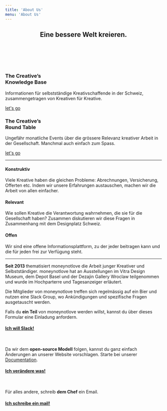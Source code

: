 ```yaml
---
title: 'About Us'
menu: 'About Us'
---
```


<header class="banner horizontal-center">
  <h2>Eine bessere Welt kreieren. </h2>
  <h2>&nbsp;</h2>
</header>

<section class="row align-center">
  <div class="col-xs-10 col-sm-6 col-md-4 block--wrapper">
    <div class="block__one-by-one"></div>
    <div class="block__content block__content--flex block--color-hard horizontal-center">
      <a class="link-box" href="knowledge-base"><span></span></a>
      <h3>The Creative’s <br />Knowledge Base</h3>
      <p>
        Informationen für selbstständige Kreativschaffende in der Schweiz, zusammengetragen von Kreativen für Kreative.
      </p>
      <p class="flex-bottom">
        <span style="text-decoration:underline;">
        let's go
        </span>
      </p>
    </div>
  </div>
  <div class="col-xs-10 col-sm-6 col-md-4 block--wrapper">
    <div class="block__one-by-one"></div>
    <div class="block__content block__content--flex block--color-soft horizontal-center">
      <a class="link-box" href="round-table"><span></span></a>
      <h3>The Creative’s <br />Round Table</h3>
      <p>
        Ungefähr monatliche Events über die grössere Relevanz kreativer Arbeit in der Gesellschaft. Manchmal auch einfach zum Spass.
      </p>
      <p class="flex-bottom">
        <span style="text-decoration:underline;">
        let's go
        </span>
      </p>
    </div>
  </div>
</section>

<hr>

<section class="row">
  <div class="col-xs-12 col-md-4">
    <h4>Konstruktiv</h4>
    <p>Viele Kreative haben die gleichen Probleme: Abrechnungen, Versicherung, Offerten etc. Indem wir unsere Erfahrungen austauschen, machen wir die Arbeit von allen einfacher. </p>
  </div>
  <div class="col-xs-12 col-md-4">
    <h4>Relevant</h4>
    <p>Wie sollen Kreative die Verantwortung wahrnehmen, die sie für die Gesellschaft haben? Zusammen diskutieren wir diese Fragen in Zusammenhang mit dem Designplatz Schweiz. </p>
  </div>
  <div class="col-xs-12 col-md-4">
    <h4>Offen</h4>
    <p>Wir sind eine offene Informationsplattform, zu der jeder beitragen kann und die für jeden frei zur Verfügung steht. </p>
  </div>
</section>

<hr>

<section class="row align-center">
  <div class="col-xs-12 col-md-8">
    <p><strong>Seit 2013 </strong>thematisiert moneynotlove die Arbeit junger Kreativer und Selbstständiger. moneynotlove hat an Ausstellungen im Vitra Design Museum, dem Depot Basel und der Dezajin Gallery Wroclaw teilgenommen und wurde im Hochparterre und Tagesanzeiger erläutert. </p>
    <p>Die Mitglieder von moneynotlove treffen sich regelmässig auf ein Bier und nutzen eine Slack Group, wo Ankündigungen und spezifische Fragen ausgetauscht werden. </p>
    <p>Falls du <strong>ein Teil</strong> von moneynotlove werden willst, kannst du über dieses Formular eine Einladung anfordern. </p>
    <div class="button block--color-hard">
      <h4><a class="button--link" href="signup">Ich will Slack!</a></h4>
    </div>
    <p>&nbsp;</p>
    <p>Da wir dem <strong>open-source Modell</strong> folgen, kannst du ganz einfach Änderungen an unserer Website vorschlagen. Starte bei unserer <a href="documentation">Documentation</a>. </p>
    <div class="button block--color-hard">
      <h4><a class="button--link" href="documentation">Ich verändere was!</a></h4>
    </div>
    <p>&nbsp;</p>
    <p>Für alles andere, schreib <strong>dem Chef</strong> ein Email.</p>
    <div class="button block--color-hard">
      <h4><a class="button--link" href="mailto:chef@moneynotlove.ch">Ich schreibe ein mail!</a></h4>
    </div>
  </div>
</section>

<!-- <section class="row">
</section>
<section class="row">
  <div class="col-xs-12 col-md-4">
    <h4>Vision</h4>
  </div>
  <div class="col-xs-12 col-md-8">
    <p>Als Netzwerk thematisieren wir den Designplatz Schweiz und diskutieren dessen zukünftiges Potenzial. Gerade junge Designer sollen sich für ihren Standpunkt einsetzen und an der Weiterentwicklung des Designbegriffs arbeiten. moneynotlove ist eine non-profit Organisation und möchte kein Geld von Kreativen verlangen.
    </p>
    <p>
    Schreib dem Chef ein Email: chef@moneynotlove.ch
    </p>
  </div>
</section>
<section class="row">
  <div class="col-xs-12 col-md-4">
    <h4>Since 2013</h4>
  </div>
  <div class="col-xs-12 col-md-8">
    <p>Seit der Gründung 2013 hat moneynotlove mit zahlreichen Kreativen zusammengearbeitet. moneynotlove hat an Ausstellungen im Vitra Design Museum, dem Depot Basel und der Dezajin Gallery Wroclaw teilgenommen und wurde im Hochparterre und Tagesanzeiger erläutert.  </p>
  </div>
</section>
<section class="row">
  <div class="col-xs-12 col-md-4">
    <h4>Team</h4>
  </div>
  <div class="col-xs-12 col-md-8">
    <p>Unser kleines Team setzt sich selbst aus Kreativen zusammen. Im Moment sind das: Myriam Marti, Andrea Salathe und Nando Schmidlin.  </p>
  </div>
  <div class="col-xs-12 col-md-4">
    <h4>Open-source</h4>
  </div>
  <div class="col-xs-12 col-md-8">
    <p>Du möchtest etwas anfügen, hast eine unbeantwortete Frage oder möchtest sonst wie zu moneynotlove beitragen? Da wir dem Open-Source Modell folgen, kannst du direkt Einfluss nehmen. Am einfachsten startest du bei unserer <a href="documentation">Documentation</a>. </p>
  </div>
</section> -->
